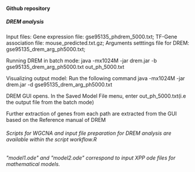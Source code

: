 #### Github repository

##### DREM analysis
Input files: 
Gene expression file: gse95135_phdrem_5000.txt;
TF-Gene association file:  mouse_predicted.txt.gz;
Arguments setttings file for DREM: gse95135_drem_arg_ph5000.txt;

Running DREM in batch mode: java -mx1024M -jar drem.jar -b gse95135_drem_arg_ph5000.txt out_ph_5000.txt

Visualizing output model: Run the following command 
java -mx1024M -jar drem.jar -d gse95135_drem_arg_ph5000.txt

DREM GUI opens. In the Saved Model File menu, enter out_ph_5000.txt(i.e the output file from the batch mode)

Further extraction of genes from each path are extracted from the GUI based on the Reference manual of DREM

###### Scripts for WGCNA and input file preparation for DREM analysis are available within the script workflow.R

###### "model1.ode" and "model2.ode" correspond to input XPP ode files for mathematical models.



